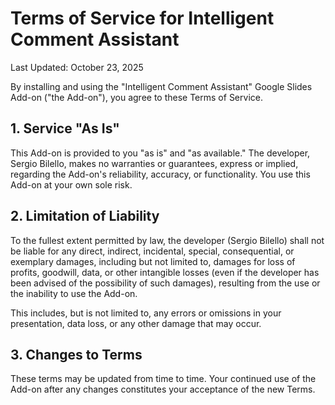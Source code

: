 # Terms of Service for Intelligent Comment Assistant

Last Updated: October 23, 2025

By installing and using the "Intelligent Comment Assistant" Google Slides Add-on ("the Add-on"), you agree to these Terms of Service.

## 1. Service "As Is"

This Add-on is provided to you "as is" and "as available." The developer, Sergio Bilello, makes no warranties or guarantees, express or implied, regarding the Add-on's reliability, accuracy, or functionality. You use this Add-on at your own sole risk.

## 2. Limitation of Liability

To the fullest extent permitted by law, the developer (Sergio Bilello) shall not be liable for any direct, indirect, incidental, special, consequential, or exemplary damages, including but not limited to, damages for loss of profits, goodwill, data, or other intangible losses (even if the developer has been advised of the possibility of such damages), resulting from the use or the inability to use the Add-on.

This includes, but is not limited to, any errors or omissions in your presentation, data loss, or any other damage that may occur.

## 3. Changes to Terms

These terms may be updated from time to time. Your continued use of the Add-on after any changes constitutes your acceptance of the new Terms.
